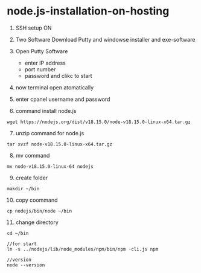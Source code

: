 # node.js-installation-on-hosting

1. SSH setup ON

2. Two Software Download Putty and windowse installer and exe-software

3. Open Putty Software
   - enter IP address
   - port number
   - password and clikc to start
   
4. now terminal open atomatically   

5. enter cpanel username and password

6. command install node.js
```
wget https://nodejs.org/dist/v18.15.0/node-v18.15.0-linux-x64.tar.gz
```

7. unzip command for node.js
```
tar xvzf node-v18.15.0-linux-x64.tar.gz
```

8. mv command
```
mv node-v18.15.0-linux-64 nodejs
```
9. create folder
```
makdir ~/bin
```
10. copy coommand
```
cp nodejs/bin/node ~/bin
```
11. change directory
```
cd ~/bin

//for start
ln -s ../nodejs/lib/node_modules/npm/bin/npm -cli.js npm

//version
node --version
```
